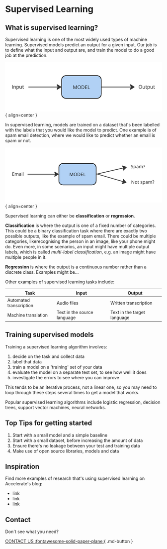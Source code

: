 # Supervised Learning


## What is supervised learning?

Supervised learning is one of the most widely used types of machine learning. Supervised models predict an output for a given input. Our job is to define what the input and output are, and train the model to do a good job at the prediction. 

![Supervised Learning](imgs/sup1.png){ align=center }

In supervised learning, models are trained on a dataset that's been labelled with the labels that you would like the model to predict. One example is of spam email detection, where we would like to predict whether an email is spam or not.

![Spam Email Detection](imgs/sup2.png){ align=center }

Supervised learning can either be **classification** or **regression**.

**Classification** is where the output is one of a fixed number of categories. This could be a binary classification task where there are exactly two possible outputs, like the example of spam email. There could be multiple categories, likerecognising the person in an image, like your phone might do. Even more, in some scenarios, an input might have multiple output labels, which is called _multi-label classification_, e.g. an image might have multiple people in it.  

**Regression** is where the output is a continuous number rather than a discrete class. Examples might be...

Other examples of supervised learning tasks include:

| Task | Input | Output |
| ---- | ----- | ------ |
| Automated transcription | Audio files | Written transcription |
| Machine translation | Text in the source language | Text in the target language |



## Training supervised models

Training a supervised learning algorithm involves:

1. decide on the task and collect data
2. label that data
3. train a model on a 'training' set of your data
4. evaluate the model on a separate test set, to see how well it does
5. investigate the errors to see where you can improve

This tends to be an iterative process, not a linear one, so you may need to loop through these steps several times to get a model that works. 

Popular supervised learning algorithms include logistic regression, decision trees, support vector machines, neural networks.




## Top Tips for getting started

1. Start with a small model and a simple baseline
2. Start with a small dataset, before increasing the amount of data
3. Ensure there's no leakage between your test and training data
4. Make use of open source libraries, models and data

## Inspiration

Find more examples of research that's using supervised learning on Accelerate's blog:

- link
- link
- link


## Contact

Don't see what you need? 

[CONTACT US :fontawesome-solid-paper-plane:](mailto:accelerate-mle@cst.cam.ac.uk){ .md-button }




